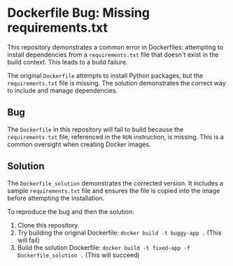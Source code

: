 # Dockerfile Bug: Missing requirements.txt

This repository demonstrates a common error in Dockerfiles: attempting to install dependencies from a `requirements.txt` file that doesn't exist in the build context.  This leads to a build failure.

The original `Dockerfile` attempts to install Python packages, but the `requirements.txt` file is missing.  The solution demonstrates the correct way to include and manage dependencies.

## Bug

The `Dockerfile` in this repository will fail to build because the `requirements.txt` file, referenced in the `RUN` instruction, is missing.  This is a common oversight when creating Docker images.

## Solution

The `Dockerfile_solution` demonstrates the corrected version.  It includes a sample `requirements.txt` file and ensures the file is copied into the image before attempting the installation.

To reproduce the bug and then the solution:

1. Clone this repository.
2. Try building the original Dockerfile: `docker build -t buggy-app .` (This will fail)
3. Build the solution Dockerfile: `docker build -t fixed-app -f Dockerfile_solution .` (This will succeed)